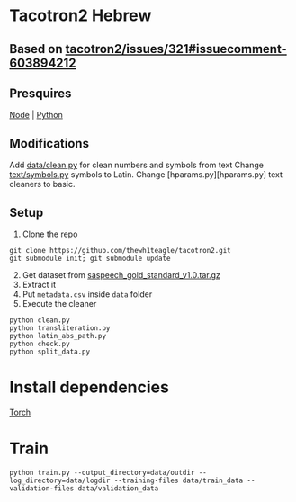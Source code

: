 # Tacotron2 Hebrew

## Based on [tacotron2/issues/321#issuecomment-603894212](https://github.com/NVIDIA/tacotron2/issues/321#issuecomment-603894212)


## Presquires

[Node](https://nodejs.org/en) | [Python](https://python.org)

## Modifications

Add [data/clean.py](data/clean.py) for clean numbers and symbols from text
Change [text/symbols.py](text/symbols.py) symbols to Latin.
Change [hparams.py][hparams.py] text cleaners to basic.


## Setup

1. Clone the repo

```console
git clone https://github.com/thewh1teagle/tacotron2.git
git submodule init; git submodule update
```

2. Get dataset from [saspeech_gold_standard_v1.0.tar.gz](https://openslr.org/134/)
3. Extract it
4. Put `metadata.csv` inside `data` folder
5. Execute the cleaner

```console
python clean.py
python transliteration.py
python latin_abs_path.py
python check.py
python split_data.py
```

# Install dependencies

[Torch](https://pytorch.org/get-started/locally/)


# Train

```console
python train.py --output_directory=data/outdir --log_directory=data/logdir --training-files data/train_data --validation-files data/validation_data
```